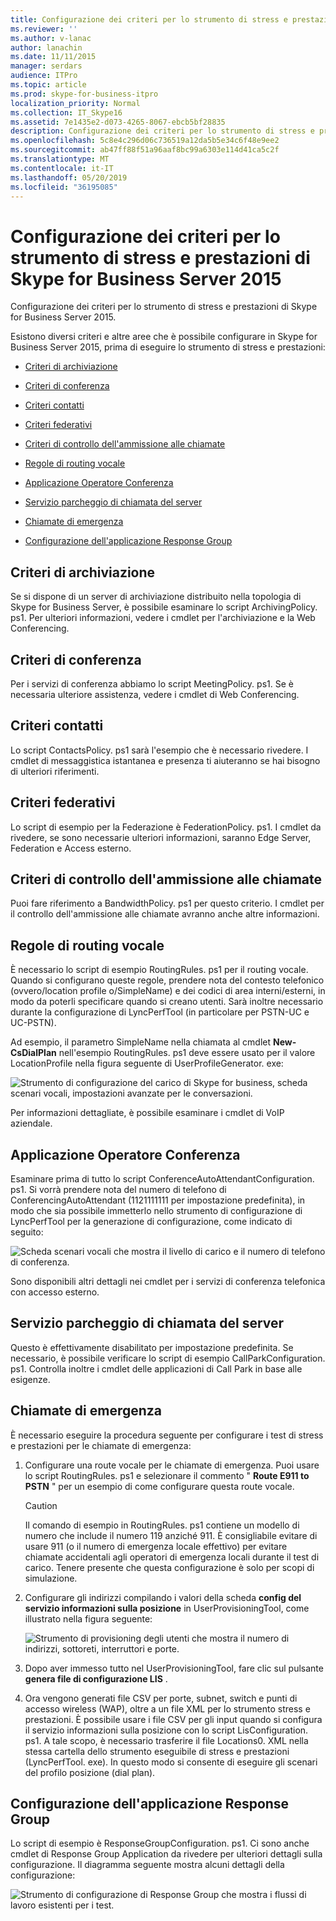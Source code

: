 ```yaml
---
title: Configurazione dei criteri per lo strumento di stress e prestazioni di Skype for Business Server 2015
ms.reviewer: ''
ms.author: v-lanac
author: lanachin
ms.date: 11/11/2015
manager: serdars
audience: ITPro
ms.topic: article
ms.prod: skype-for-business-itpro
localization_priority: Normal
ms.collection: IT_Skype16
ms.assetid: 7e1435e2-d073-4265-8067-ebcb5bf28835
description: Configurazione dei criteri per lo strumento di stress e prestazioni di Skype for Business Server 2015.
ms.openlocfilehash: 5c8e4c296d06c736519a12da5b5e34c6f48e9ee2
ms.sourcegitcommit: ab47ff88f51a96aaf8bc99a6303e114d41ca5c2f
ms.translationtype: MT
ms.contentlocale: it-IT
ms.lasthandoff: 05/20/2019
ms.locfileid: "36195085"
---
```

# <a name="configuring-policies-for-the-skype-for-business-server-2015-stress-and-performance-tool"></a>Configurazione dei criteri per lo strumento di stress e prestazioni di Skype for Business Server 2015
 
Configurazione dei criteri per lo strumento di stress e prestazioni di Skype for Business Server 2015.
  
Esistono diversi criteri e altre aree che è possibile configurare in Skype for Business Server 2015, prima di eseguire lo strumento di stress e prestazioni:
  
- [Criteri di archiviazione](configuring-policies.md#ArchivingPolicy)
    
- [Criteri di conferenza](configuring-policies.md#ConferencingPolicy)
    
- [Criteri contatti](configuring-policies.md#ContactsPolicy)
    
- [Criteri federativi](configuring-policies.md#FederationPolicy)
    
- [Criteri di controllo dell'ammissione alle chiamate](configuring-policies.md#CACPolicy)
    
- [Regole di routing vocale](configuring-policies.md#VoiceRoutingRules)
    
- [Applicazione Operatore Conferenza](configuring-policies.md#ConfAttendantApp)
    
- [Servizio parcheggio di chiamata del server](configuring-policies.md#ServerCallParkServ)
    
- [Chiamate di emergenza](configuring-policies.md#EmergencyCalls)
    
- [Configurazione dell'applicazione Response Group](configuring-policies.md#ConfigResponseGroupApp)
    
## <a name="archiving-policy"></a>Criteri di archiviazione
<a name="ArchivingPolicy"> </a>

Se si dispone di un server di archiviazione distribuito nella topologia di Skype for Business Server, è possibile esaminare lo script ArchivingPolicy. ps1. Per ulteriori informazioni, vedere i cmdlet per l'archiviazione e la Web Conferencing.
  
## <a name="conferencing-policy"></a>Criteri di conferenza
<a name="ConferencingPolicy"> </a>

Per i servizi di conferenza abbiamo lo script MeetingPolicy. ps1. Se è necessaria ulteriore assistenza, vedere i cmdlet di Web Conferencing.
  
## <a name="contacts-policy"></a>Criteri contatti
<a name="ContactsPolicy"> </a>

Lo script ContactsPolicy. ps1 sarà l'esempio che è necessario rivedere. I cmdlet di messaggistica istantanea e presenza ti aiuteranno se hai bisogno di ulteriori riferimenti.
  
## <a name="federation-policy"></a>Criteri federativi
<a name="FederationPolicy"> </a>

Lo script di esempio per la Federazione è FederationPolicy. ps1. I cmdlet da rivedere, se sono necessarie ulteriori informazioni, saranno Edge Server, Federation e Access esterno.
  
## <a name="call-admission-control-policy"></a>Criteri di controllo dell'ammissione alle chiamate
<a name="CACPolicy"> </a>

Puoi fare riferimento a BandwidthPolicy. ps1 per questo criterio. I cmdlet per il controllo dell'ammissione alle chiamate avranno anche altre informazioni.
  
## <a name="voice-routing-rules"></a>Regole di routing vocale
<a name="VoiceRoutingRules"> </a>

È necessario lo script di esempio RoutingRules. ps1 per il routing vocale. Quando si configurano queste regole, prendere nota del contesto telefonico (ovvero/location profile o/SimpleName) e dei codici di area interni/esterni, in modo da poterli specificare quando si creano utenti. Sarà inoltre necessario durante la configurazione di LyncPerfTool (in particolare per PSTN-UC e UC-PSTN).
  
Ad esempio, il parametro SimpleName nella chiamata al cmdlet **New-CsDialPlan** nell'esempio RoutingRules. ps1 deve essere usato per il valore LocationProfile nella figura seguente di UserProfileGenerator. exe:
  
![Strumento di configurazione del carico di Skype for business, scheda scenari vocali, impostazioni avanzate per le conversazioni.](../../media/59f42e4e-8f1e-4d43-9ae2-9e6026191951.png)
  
Per informazioni dettagliate, è possibile esaminare i cmdlet di VoIP aziendale.
  
## <a name="conference-attendant-application"></a>Applicazione Operatore Conferenza
<a name="ConfAttendantApp"> </a>

Esaminare prima di tutto lo script ConferenceAutoAttendantConfiguration. ps1. Si vorrà prendere nota del numero di telefono di ConferencingAutoAttendant (1121111111 per impostazione predefinita), in modo che sia possibile immetterlo nello strumento di configurazione di LyncPerfTool per la generazione di configurazione, come indicato di seguito:
  
![Scheda scenari vocali che mostra il livello di carico e il numero di telefono di conferenza.](../../media/a3ea5fc0-8b3d-4842-b809-f137f470dbdc.png)
  
Sono disponibili altri dettagli nei cmdlet per i servizi di conferenza telefonica con accesso esterno.
  
## <a name="server-call-park-service"></a>Servizio parcheggio di chiamata del server
<a name="ServerCallParkServ"> </a>

Questo è effettivamente disabilitato per impostazione predefinita. Se necessario, è possibile verificare lo script di esempio CallParkConfiguration. ps1. Controlla inoltre i cmdlet delle applicazioni di Call Park in base alle esigenze.
  
## <a name="emergency-calls"></a>Chiamate di emergenza
<a name="EmergencyCalls"> </a>

È necessario eseguire la procedura seguente per configurare i test di stress e prestazioni per le chiamate di emergenza:
  
1. Configurare una route vocale per le chiamate di emergenza. Puoi usare lo script RoutingRules. ps1 e selezionare il commento " **Route E911 to PSTN** " per un esempio di come configurare questa route vocale.
    
    > [!CAUTION]
    > Il comando di esempio in RoutingRules. ps1 contiene un modello di numero che include il numero 119 anziché 911. È consigliabile evitare di usare 911 (o il numero di emergenza locale effettivo) per evitare chiamate accidentali agli operatori di emergenza locali durante il test di carico. Tenere presente che questa configurazione è solo per scopi di simulazione. 
  
2. Configurare gli indirizzi compilando i valori della scheda **config del servizio informazioni sulla posizione** in UserProvisioningTool, come illustrato nella figura seguente:
    
     ![Strumento di provisioning degli utenti che mostra il numero di indirizzi, sottoreti, interruttori e porte.](../../media/ebe85a0c-750f-4301-97d4-d158a40ea98a.png)
  
3. Dopo aver immesso tutto nel UserProvisioningTool, fare clic sul pulsante **genera file di configurazione LIS** .
    
4. Ora vengono generati file CSV per porte, subnet, switch e punti di accesso wireless (WAP), oltre a un file XML per lo strumento stress e prestazioni. È possibile usare i file CSV per gli input quando si configura il servizio informazioni sulla posizione con lo script LisConfiguration. ps1. A tale scopo, è necessario trasferire il file Locations0. XML nella stessa cartella dello strumento eseguibile di stress e prestazioni (LyncPerfTool. exe). In questo modo si consente di eseguire gli scenari del profilo posizione (dial plan).
    
## <a name="configuring-response-group-application"></a>Configurazione dell'applicazione Response Group
<a name="ConfigResponseGroupApp"> </a>

Lo script di esempio è ResponseGroupConfiguration. ps1. Ci sono anche cmdlet di Response Group Application da rivedere per ulteriori dettagli sulla configurazione. Il diagramma seguente mostra alcuni dettagli della configurazione:
  
![Strumento di configurazione di Response Group che mostra i flussi di lavoro esistenti per i test.](../../media/e218a345-4813-4332-8cff-b48de05017ef.jpg)
  

